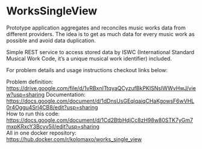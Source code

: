 # WorksSingleView
Prototype application aggregates and reconciles music works data from different providers. The idea is to get as much data for every music work as possible and avoid data duplication. 

Simple REST service to access stored data by ISWC (International Standard Musical Work Code, it’s a unique musical work identifier) included.

For problem details and usage instructions checkout links below:

Problem definition: https://drive.google.com/file/d/1vRBxnITtqyaQCyzufBkPKISNsIWWvHwJ/view?usp=sharing
Documentation: https://docs.google.com/document/d/1dDnsUsGEqlqaiqCHaKgowsF6wVHL0r4Oggu4Srl4CB8/edit?usp=sharing </br>
How to run this code: https://docs.google.com/document/d/1Cd2BtbHdjCc8zH98w80STK7yGm7mxpKRxcY3Bcyv5iI/edit?usp=sharing </br>
All in one docker repository: https://hub.docker.com/r/kolomaxo/works_single_view </br>
